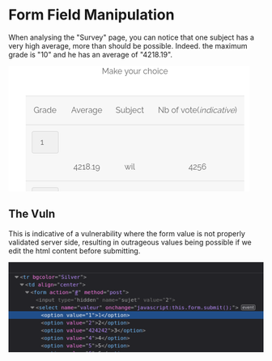 # Form Field Manipulation

When analysing the "Survey" page, you can notice that one subject has a very high average, more than should be possible.
Indeed. the maximum grade is "10" and he has an average of "4218.19".

![poll_average](poll.png)

## The Vuln

This is indicative of a vulnerability where the form value is not properly validated server side, resulting in outrageous values being possible if we edit the html content before submitting.

![modified_form](modified_form.png)

